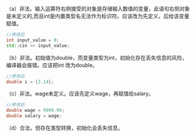 （a）非法。输入运算符右侧接受的对象是存储输入数值的变量，此语句右侧对象是未定义的,而且int是内置类型名无法作为标识符。应该改为先定义，后给该变量赋值。

```cpp
//修改后
int input_value = 0;
std::cin >> input_value;
```



（b）非法。初始值为double，而变量类型为int，初始化存在丢失信息的风险，编译器会报错。应该把int 改为double。

```cpp
//修改后
double i = {3.14};
```



（c）非法。wage未定义。应该先定义wage，再赋值给salary。

```cpp
//修改后
double wage = 9999.99;
double salary = wage;
```



（d）合法，但存在类型转换，初始化会丢失信息。